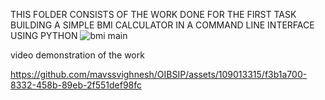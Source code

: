 THIS FOLDER CONSISTS OF THE WORK DONE FOR THE FIRST TASK BUILDING A SIMPLE BMI CALCULATOR 
IN A COMMAND LINE INTERFACE USING PYTHON 
![bmi main](https://github.com/mavssvighnesh/OIBSIP/assets/109013315/1807329d-08dd-4ad8-b06c-128b14df021f)


video demonstration of the work 

https://github.com/mavssvighnesh/OIBSIP/assets/109013315/f3b1a700-8332-458b-89eb-2f551def98fc

